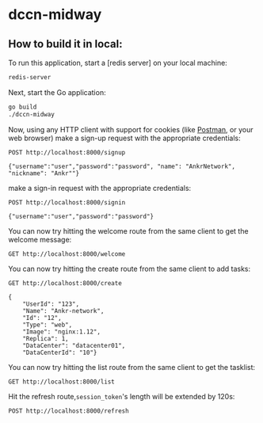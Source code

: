 # dccn-midway



## How to build it in local:

To run this application, start a [redis server] on your local machine:

```sh
redis-server
```

Next, start the Go application:

```sh
go build
./dccn-midway
```

Now, using any HTTP client with support for cookies (like [Postman](https://www.getpostman.com/apps), or your web browser) make a sign-up request with the appropriate credentials:

```
POST http://localhost:8000/signup

{"username":"user","password":"password", "name": "AnkrNetwork", "nickname": "Ankr""}
```


make a sign-in request with the appropriate credentials:

```
POST http://localhost:8000/signin

{"username":"user","password":"password"}
```

You can now try hitting the welcome route from the same client to get the welcome message:

```
GET http://localhost:8000/welcome
```

You can now try hitting the create route from the same client to add tasks:

```
GET http://localhost:8000/create

{
    "UserId": "123",
    "Name": "Ankr-network",
    "Id": "12",
    "Type": "web",
    "Image": "nginx:1.12",
    "Replica": 1,
    "DataCenter": "datacenter01",
    "DataCenterId": "10"}
```

You can now try hitting the list route from the same client to get the tasklist:

```
GET http://localhost:8000/list
```

Hit the refresh route,`session_token`'s length will be extended by 120s:

```
POST http://localhost:8000/refresh
```